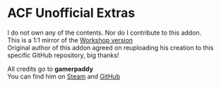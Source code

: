 # ACF Unofficial Extras

I do not own any of the contents. Nor do I contribute to this addon.  
This is a 1:1 mirror of the [Workshop version](https://steamcommunity.com/sharedfiles/filedetails/?id=356521204)  
Original author of this addon agreed on reuploading his creation to this specific GitHub repository, big thanks!

All credits go to **gamerpaddy**  
You can find him on [Steam](http://steamcommunity.com/profiles/76561197997668955) and [GitHub](https://github.com/gamerpaddy)
